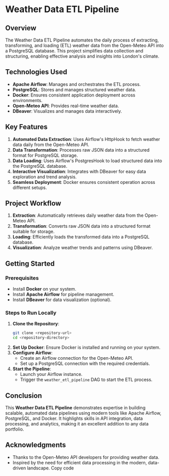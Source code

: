 # Weather Data ETL Pipeline

## Overview
The Weather Data ETL Pipeline automates the daily process of extracting, transforming, and loading (ETL) weather data from the Open-Meteo API into a PostgreSQL database. This project simplifies data collection and structuring, enabling effective analysis and insights into London's climate.

## Technologies Used
- **Apache Airflow**: Manages and orchestrates the ETL process.
- **PostgreSQL**: Stores and manages structured weather data.
- **Docker**: Ensures consistent application deployment across environments.
- **Open-Meteo API**: Provides real-time weather data.
- **DBeaver**: Visualizes and manages data interactively.

## Key Features
1. **Automated Data Extraction**: Uses Airflow's HttpHook to fetch weather data daily from the Open-Meteo API.
2. **Data Transformation**: Processes raw JSON data into a structured format for PostgreSQL storage.
3. **Data Loading**: Uses Airflow's PostgresHook to load structured data into the PostgreSQL database.
4. **Interactive Visualization**: Integrates with DBeaver for easy data exploration and trend analysis.
5. **Seamless Deployment**: Docker ensures consistent operation across different setups.

## Project Workflow
1. **Extraction**: Automatically retrieves daily weather data from the Open-Meteo API.
2. **Transformation**: Converts raw JSON data into a structured format suitable for storage.
3. **Loading**: Efficiently loads the transformed data into a PostgreSQL database.
4. **Visualization**: Analyze weather trends and patterns using DBeaver.

## Getting Started

### Prerequisites
- Install **Docker** on your system.
- Install **Apache Airflow** for pipeline management.
- Install **DBeaver** for data visualization (optional).

### Steps to Run Locally

1. **Clone the Repository**:
   ```bash
   git clone <repository-url>
   cd <repository-directory>
   ```
2. **Set Up Docker**: Ensure Docker is installed and running on your system.
3. **Configure Airflow**:
   - Create an Airflow connection for the Open-Meteo API.
   - Set up a PostgreSQL connection with the required credentials.
4. **Start the Pipeline**:
   - Launch your Airflow instance.
   - Trigger the `weather_etl_pipeline` DAG to start the ETL process.

## Conclusion

This **Weather Data ETL Pipeline** demonstrates expertise in building scalable, automated data pipelines using modern tools like Apache Airflow, PostgreSQL, and Docker. It highlights skills in API integration, data processing, and analytics, making it an excellent addition to any data portfolio.

## Acknowledgments

- Thanks to the Open-Meteo API developers for providing weather data.
- Inspired by the need for efficient data processing in the modern, data-driven landscape.
Copy code








